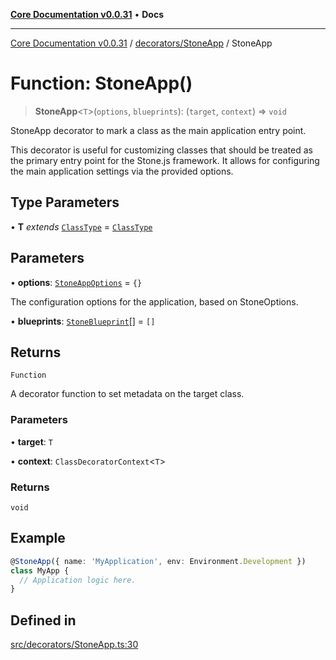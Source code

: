 [**Core Documentation v0.0.31**](../../../README.md) • **Docs**

***

[Core Documentation v0.0.31](../../../modules.md) / [decorators/StoneApp](../README.md) / StoneApp

# Function: StoneApp()

> **StoneApp**\<`T`\>(`options`, `blueprints`): (`target`, `context`) => `void`

StoneApp decorator to mark a class as the main application entry point.

This decorator is useful for customizing classes that should be treated as the primary entry point for the Stone.js framework.
It allows for configuring the main application settings via the provided options.

## Type Parameters

• **T** *extends* [`ClassType`](../../../definitions/type-aliases/ClassType.md) = [`ClassType`](../../../definitions/type-aliases/ClassType.md)

## Parameters

• **options**: [`StoneAppOptions`](../interfaces/StoneAppOptions.md) = `{}`

The configuration options for the application, based on StoneOptions.

• **blueprints**: [`StoneBlueprint`](../../../options/StoneBlueprint/interfaces/StoneBlueprint.md)[] = `[]`

## Returns

`Function`

A decorator function to set metadata on the target class.

### Parameters

• **target**: `T`

• **context**: `ClassDecoratorContext`\<`T`\>

### Returns

`void`

## Example

```typescript
@StoneApp({ name: 'MyApplication', env: Environment.Development })
class MyApp {
  // Application logic here.
}
```

## Defined in

[src/decorators/StoneApp.ts:30](https://github.com/stonemjs/core/blob/c4dbb69a8c86aa6134b62f7d9cac7dabb444c749/src/decorators/StoneApp.ts#L30)
